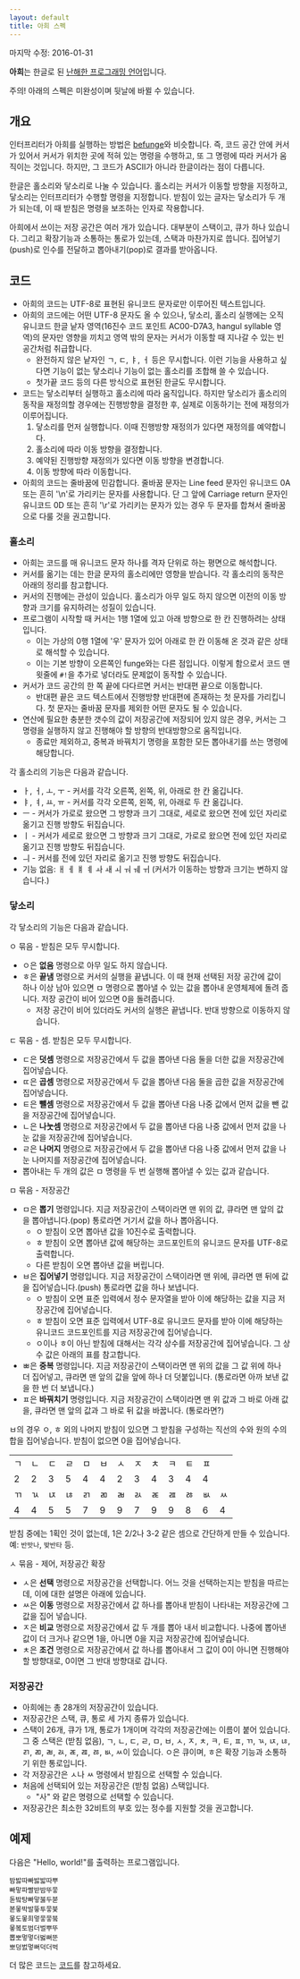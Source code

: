 ```yaml
---
layout: default
title: 아희 스펙
---
```


마지막 수정: 2016-01-31

**아희**는 한글로 된 [난해한 프로그래밍 언어](http://ko.wikipedia.org/wiki/%EB%82%9C%ED%95%B4%ED%95%9C_%ED%94%84%EB%A1%9C%EA%B7%B8%EB%9E%98%EB%B0%8D_%EC%96%B8%EC%96%B4)입니다.

주의! 아래의 스펙은 미완성이며 뒷날에 바뀔 수 있습니다.

## 개요

인터프리터가 아희를 실행하는 방법은 [befunge](http://esolangs.org/wiki/Befunge)와 비슷합니다. 즉, 코드 공간 안에 커서가 있어서 커서가 위치한 곳에 적혀 있는 명령을 수행하고, 또 그 명령에 따라 커서가 움직이는 것입니다. 하지만, 그 코드가 ASCII가 아니라 한글이라는 점이 다릅니다.

한글은 홀소리와 닿소리로 나눌 수 있습니다. 홀소리는 커서가 이동할 방향을 지정하고, 닿소리는 인터프리터가 수행할 명령을 지정합니다. 받침이 있는 글자는 닿소리가 두 개가 되는데, 이 때 받침은 명령을 보조하는 인자로 작용합니다.

아희에서 쓰이는 저장 공간은 여러 개가 있습니다. 대부분이 스택이고, 큐가 하나 있습니다. 그리고 확장기능과 소통하는 통로가 있는데, 스택과 마찬가지로 씁니다. 집어넣기(push)로 인수를 전달하고 뽑아내기(pop)로 결과를 받아옵니다.

## 코드

* 아희의 코드는 UTF-8로 표현된 유니코드 문자로만 이루어진 텍스트입니다.
* 아희의 코드에는 어떤 UTF-8 문자도 올 수 있으나, 닿소리, 홀소리 실행에는 오직 유니코드 한글 낱자 영역(16진수 코드 포인트 AC00-D7A3, hangul syllable 영역)의 문자만 영향을 끼치고 영역 밖의 문자는 커서가 이동할 때 지나갈 수 있는 빈 공간처럼 취급합니다.
  * 완전하지 않은 낱자인 ㄱ, ㄷ, ㅑ, ㅓ 등은 무시합니다. 이런 기능을 사용하고 싶다면 기능이 없는 닿소리나 기능이 없는 홀소리를 조합해 쓸 수 있습니다.
  * 첫가끝 코드 등의 다른 방식으로 표현된 한글도 무시합니다.
* 코드는 닿소리부터 실행하고 홀소리에 따라 움직입니다. 하지만 닿소리가 홀소리의 동작을 재정의할 경우에는 진행방향을 결정한 후, 실제로 이동하기는 전에 재정의가 이루어집니다.
  1. 닿소리를 먼저 실행합니다. 이때 진행방향 재정의가 있다면 재정의를 예약합니다.
  1. 홀소리에 따라 이동 방향을 결정합니다.
  1. 예약된 진행방향 재정의가 있다면 이동 방향을 변경합니다.
  1. 이동 방향에 따라 이동합니다.
* 아희의 코드는 줄바꿈에 민감합니다. 줄바꿈 문자는 Line feed 문자인 유니코드 0A 또는 흔히 '\n'로 가리키는 문자를 사용합니다. 단 그 앞에 Carriage return 문자인 유니코드 0D 또는 흔히 '\r'로 가리키는 문자가 있는 경우 두 문자를 합쳐서 줄바꿈으로 다룰 것을 권고합니다.

### 홀소리

* 아희는 코드를 매 유니코드 문자 하나를 격자 단위로 하는 평면으로 해석합니다.
* 커서를 옮기는 데는 한글 문자의 홀소리에만 영향을 받습니다. 각 홀소리의 동작은 아래의 정리를 참고합니다.
* 커서의 진행에는 관성이 있습니다. 홀소리가 아무 일도 하지 않으면 이전의 이동 방향과 크기를 유지하려는 성질이 있습니다.
* 프로그램이 시작할 때 커서는 1행 1열에 있고 아래 방향으로 한 칸 진행하려는 상태입니다.
  * 이는 가상의 0행 1열에 '우' 문자가 있어 아래로 한 칸 이동해 온 것과 같은 상태로 해석할 수 있습니다.
  * 이는 기본 방향이 오른쪽인 funge와는 다른 점입니다. 이렇게 함으로서 코드 맨 윗줄에 `#!`을 추가로 넣더라도 문제없이 동작할 수 있습니다.
* 커서가 코드 공간의 한 쪽 끝에 다다르면 커서는 반대편 끝으로 이동합니다.
  * 반대편 끝은 코드 텍스트에서 진행방향 반대편에 존재하는 첫 문자를 가리킵니다. 첫 문자는 줄바꿈 문자를 제외한 어떤 문자도 될 수 있습니다.
* 연산에 필요한 충분한 갯수의 값이 저장공간에 저장되어 있지 않은 경우, 커서는 그 명령을 실행하지 않고 진행해야 할 방향의 반대방향으로 움직입니다.
  * 종료만 제외하고, 중복과 바꿔치기 명령을 포함한 모든 뽑아내기를 쓰는 명령에 해당합니다.

각 홀소리의 기능은 다음과 같습니다.

* ㅏ, ㅓ, ㅗ, ㅜ - 커서를 각각 오른쪽, 왼쪽, 위, 아래로 한 칸 옮깁니다.
* ㅑ, ㅕ, ㅛ, ㅠ - 커서를 각각 오른쪽, 왼쪽, 위, 아래로 두 칸 옮깁니다.
* ㅡ - 커서가 가로로 왔으면 그 방향과 크기 그대로, 세로로 왔으면 전에 있던 자리로 옮기고 진행 방향도 뒤집습니다.
* ㅣ - 커서가 세로로 왔으면 그 방향과 크기 그대로, 가로로 왔으면 전에 있던 자리로 옮기고 진행 방향도 뒤집습니다.
* ㅢ - 커서를 전에 있던 자리로 옮기고 진행 방향도 뒤집습니다.
* 기능 없음: ㅐ ㅔ ㅒ ㅖ ㅘ ㅙ ㅚ ㅝ ㅞ ㅟ (커서가 이동하는 방향과 크기는 변하지 않습니다.)

### 닿소리

각 닿소리의 기능은 다음과 같습니다.

ㅇ 묶음 - 받침은 모두 무시합니다.

* ㅇ은 **없음** 명령으로 아무 일도 하지 않습니다.
* ㅎ은 **끝냄** 명령으로 커서의 실행을 끝냅니다. 이 때 현재 선택된 저장 공간에 값이 하나 이상 남아 있으면 ㅁ 명령으로 뽑아낼 수 있는 값을 뽑아내 운영체제에 돌려 줍니다. 저장 공간이 비어 있으면 0을 돌려줍니다.
  * 저장 공간이 비어 있더라도 커서의 실행은 끝냅니다. 반대 방향으로 이동하지 않습니다.

ㄷ 묶음 - 셈. 받침은 모두 무시합니다.

* ㄷ은 **덧셈** 명령으로 저장공간에서 두 값을 뽑아낸 다음 둘을 더한 값을 저장공간에 집어넣습니다.
* ㄸ은 **곱셈** 명령으로 저장공간에서 두 값을 뽑아낸 다음 둘을 곱한 값을 저장공간에 집어넣습니다.
* ㅌ은 **뺄셈** 명령으로 저장공간에서 두 값을 뽑아낸 다음 나중 값에서 먼저 값을 뺀 값을 저장공간에 집어넣습니다.
* ㄴ은 **나눗셈** 명령으로 저장공간에서 두 값을 뽑아낸 다음 나중 값에서 먼저 값을 나눈 값을 저장공간에 집어넣습니다.
* ㄹ은 **나머지** 명령으로 저장공간에서 두 값을 뽑아낸 다음 나중 값에서 먼저 값을 나눈 나머지를 저장공간에 집어넣습니다.
* 뽑아내는 두 개의 값은 ㅁ 명령을 두 번 실행해 뽑아낼 수 있는 값과 같습니다.

ㅁ 묶음 - 저장공간

* ㅁ은 **뽑기** 명령입니다. 지금 저장공간이 스택이라면 맨 위의 값, 큐라면 맨 앞의 값을 뽑아냅니다.(pop) 통로라면 거기서 값을 하나 뽑아옵니다.
  * ㅇ 받침이 오면 뽑아낸 값을 10진수로 출력합니다.
  * ㅎ 받침이 오면 뽑아낸 값에 해당하는 코드포인트의 유니코드 문자를 UTF-8로 출력합니다.
  * 다른 받침이 오면 뽑아낸 값을 버립니다.
* ㅂ은 **집어넣기** 명령입니다. 지금 저장공간이 스택이라면 맨 위에, 큐라면 맨 뒤에 값을 집어넣습니다.(push) 통로라면 값을 하나 보냅니다.
  * ㅇ 받침이 오면 표준 입력에서 정수 문자열을 받아 이에 해당하는 값을 지금 저장공간에 집어넣습니다.
  * ㅎ 받침이 오면 표준 입력에서 UTF-8로 유니코드 문자를 받아 이에 해당하는 유니코드 코드포인트를 지금 저장공간에 집어넣습니다.
  * ㅇ이나 ㅎ이 아닌 받침에 대해서는 각각 상수를 저장공간에 집어넣습니다. 그 상수 값은 아래의 표를 참고합니다.
* ㅃ은 **중복** 명령입니다. 지금 저장공간이 스택이라면 맨 위의 값을 그 값 위에 하나 더 집어넣고, 큐라면 맨 앞의 값을 앞에 하나 더 덧붙입니다. (통로라면 아까 보낸 값을 한 번 더 보냅니다.)
* ㅍ은 **바꿔치기** 명령입니다. 지금 저장공간이 스택이라면 맨 위 값과 그 바로 아래 값을, 큐라면 맨 앞의 값과 그 바로 뒤 값을 바꿉니다. (통로라면?)

ㅂ의 경우 ㅇ, ㅎ 외의 나머지 받침이 있으면 그 받침을 구성하는 직선의 수와 원의 수의 합을 집어넣습니다. 받침이 없으면 0을 집어넣습니다.

<table>
  <tr>
  <td>ㄱ</td> <td>ㄴ</td> <td>ㄷ</td> <td>ㄹ</td> <td>ㅁ</td> <td>ㅂ</td> <td>ㅅ</td> <td>ㅈ</td> <td>ㅊ</td> <td>ㅋ</td> <td>ㅌ</td> <td>ㅍ</td> <td>&nbsp;</td>
  </tr>
  <tr>
  <td>2</td><td>2</td> <td>3</td> <td>5</td> <td>4</td> <td>4</td> <td>2</td> <td>3</td> <td>4</td> <td>3</td> <td>4</td> <td>4</td> <td>&nbsp;</td>
  </tr>
  <tr>
  <td>ㄲ</td> <td>ㄳ</td> <td>ㄵ</td> <td>ㄶ</td> <td>ㄺ</td> <td>ㄻ</td> <td>ㄼ</td> <td>ㄽ</td> <td>ㄾ</td> <td>ㄿ</td> <td>ㅀ</td> <td>ㅄ</td> <td>ㅆ</td>
  </tr>
  <tr>
  <td>4</td> <td>4</td> <td>5</td> <td>5</td> <td>7</td> <td>9</td> <td>9</td> <td>7</td> <td>9</td> <td>9</td> <td>8</td> <td>6</td> <td>4</td>
  </tr>
</table>

받침 중에는 1획인 것이 없는데, 1은 2/2나 3-2 같은 셈으로 간단하게 만들 수 있습니다. 예: `반밧나`, `밪반타` 등.

ㅅ 묶음 - 제어, 저장공간 확장

* ㅅ은 **선택** 명령으로 저장공간을 선택합니다. 어느 것을 선택하는지는 받침을 따르는데, 이에 대한 설명은 아래에 있습니다.
* ㅆ은 **이동** 명령으로 저장공간에서 값 하나를 뽑아내 받침이 나타내는 저장공간에 그 값을 집어 넣습니다.
* ㅈ은 **비교** 명령으로 저장공간에서 값 두 개를 뽑아 내서 비교합니다. 나중에 뽑아낸 값이 더 크거나 같으면 1을, 아니면 0을 지금 저장공간에 집어넣습니다.
* ㅊ은 **조건** 명령으로 저장공간에서 값 하나를 뽑아내서 그 값이 0이 아니면 진행해야 할 방향대로, 0이면 그 반대 방향대로 갑니다.

### 저장공간

* 아희에는 총 28개의 저장공간이 있습니다.
* 저장공간은 스택, 큐, 통로 세 가지 종류가 있습니다.
* 스택이 26개, 큐가 1개, 통로가 1개이며 각각의 저장공간에는 이름이 붙어 있습니다. 그 중 스택은 (받침 없음), ㄱ, ㄴ, ㄷ, ㄹ, ㅁ, ㅂ, ㅅ, ㅈ, ㅊ, ㅋ, ㅌ, ㅍ, ㄲ, ㄳ, ㄵ, ㄶ, ㄺ, ㄻ, ㄼ, ㄽ, ㄾ, ㄿ, ㅀ, ㅄ, ㅆ이 있습니다. ㅇ은 큐이며, ㅎ은 확장 기능과 소통하기 위한 통로입니다.
* 각 저장공간은 ㅅ나 ㅆ 명령에서 받침으로 선택할 수 있습니다.
* 처음에 선택되어 있는 저장공간은 (받침 없음) 스택입니다.
  * "사" 와 같은 명령으로 선택할 수 있습니다.
* 저장공간은 최소한 32비트의 부호 있는 정수를 지원할 것을 권고합니다.

## 예제

다음은 "Hello, world!"를 출력하는 프로그램입니다.

    밤밣따빠밣밟따뿌
    빠맣파빨받밤뚜뭏
    돋밬탕빠맣붏두붇
    볻뫃박발뚷투뭏붖
    뫃도뫃희멓뭏뭏붘
    뫃봌토범더벌뿌뚜
    뽑뽀멓멓더벓뻐뚠
    뽀덩벐멓뻐덕더벅

더 많은 코드는 [코드](/code.ko/)를 참고하세요.

